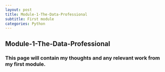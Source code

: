 ```yaml
---
layout: post
title: Module-1-The-Data-Professional
subtitle: First module
categories: Python
---
```


## Module-1-The-Data-Professional

### This page will contain my thoughts and any relevant work from my first module.
